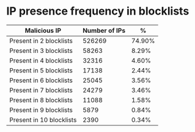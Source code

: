 # IP presence frequency in blocklists
| Malicious IP | Number of IPs | % |
|----|----|----|
| Present in 2 blocklists | 526269 | 74.90% |
| Present in 3 blocklists | 58263 | 8.29% |
| Present in 4 blocklists | 32316 | 4.60% |
| Present in 5 blocklists | 17138 | 2.44% |
| Present in 6 blocklists | 25045 | 3.56% |
| Present in 7 blocklists | 24279 | 3.46% |
| Present in 8 blocklists | 11088 | 1.58% |
| Present in 9 blocklists | 5879 | 0.84% |
| Present in 10 blocklists | 2390 | 0.34% |
